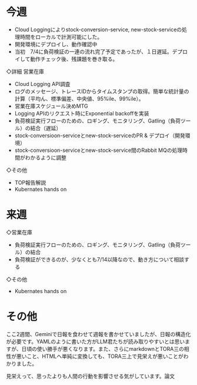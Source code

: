 
# 今週
- Cloud Loggingによりstock-conversion-service, new-stock-serviceの処理時間をローカルで計測可能にした。
- 開発環境にデプロイし、動作確認中
- 当初　7/4に負荷検証の一連の流れ完了予定であったが、１日遅延。デプロイして動作チェック後、残課題を巻き取る。

◇詳細
営業在庫
- Cloud Logging API調査
- ログのメッセージ、トレースIDからタイムスタンプの取得。簡単な統計量の計算（平均ん、標準偏差、中央値、95%ile、99%ile）。
- 営業在庫スケジュール決めMTG
- Logging APIのリクエスト時にExponential backoffを実装
- 負荷検証実行フローのための、ロギング、モニタリング、Gatling（負荷ツール）の結合（遅延）
- stock-conversioon-serviceとnew-stock-serviceのPR & デプロイ（開発環境）
- stock-conversioon-serviceとnew-stock-service間のRabbit MQの処理時間がわかるように調整

◇その他
- TOP報告解説
- Kubernates hands on
# 来週

◇営業在庫
- 負荷検証実行フローのための、ロギング、モニタリング、Gatling（負荷ツール）の結合
- 負荷検証ができるのが、少なくとも7/14以降なので、動き方について相談する

◇その他
- Kubernates hands on

# その他

ここ2週間、Geminiで日報を食わせて週報を書かせていましたが、日報の構造化が必要です。YAMLのように書いた方がLLM君たちが読み取りやすいとは思いますが、日頃の使い勝手が悪くなります。また、さらにmarkdownとTORA三の相性が悪いこと、HTMLへ単純に変換しても、TORA三上で見栄えが悪いことがわかりました。

見栄えって、思ったよりも人間の行動を影響させる気がしています。論文


